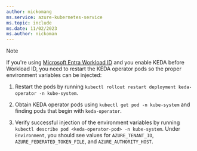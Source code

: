```yaml
---
author: nickomang
ms.service: azure-kubernetes-service
ms.topic: include
ms.date: 11/02/2023
ms.author: nickoman
---
```


> [!NOTE]
> If you're using [Microsoft Entra Workload ID](/azure/aks/workload-identity-overview) and you enable KEDA before Workload ID, you need to restart the KEDA operator pods so the proper environment variables can be injected:
>
> 1. Restart the pods by running `kubectl rollout restart deployment keda-operator -n kube-system`.
>
> 1. Obtain KEDA operator pods using `kubectl get pod -n kube-system` and finding pods that begin with `keda-operator`.
>
> 1. Verify successful injection of the environment variables by running `kubectl describe pod <keda-operator-pod> -n kube-system`.
> Under `Environment`, you should see values for `AZURE_TENANT_ID`, `AZURE_FEDERATED_TOKEN_FILE`, and `AZURE_AUTHORITY_HOST`.